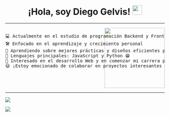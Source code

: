 <h1 align="center">
    ¡Hola, soy Diego Gelvis!
    <a href="https://github.com/Bouaskaoun" target="_self">
        <img src="https://media.giphy.com/media/hvRJCLFzcasrR4ia7z/giphy.gif" width="30">
    </a>
</h1>

<hr>

<pre>
<img   
align="right"
width="190px" src="https://media4.giphy.com/media/v1.Y2lkPTc5MGI3NjExMzM0bDRhdXBzb2tvZmU4ZWU3ZXp3M2g2aGJ1OXVtZnpzZGR4Zmk1eCZlcD12MV9pbnRlcm5hbF9naWZfYnlfaWQmY3Q9Zw/L1R1tvI9svkIWwpVYr/giphy.webp" />
💻 Actualmente en el estudio de programación Backend y Frontend  
🛠️ Enfocado en el aprendizaje y crecimiento personal 
🌱 Aprendiendo sobre mejores prácticas y diseños eficientes para sistemas escalables  
🌟 Lenguajes principales: JavaScript y Python 😁  
🚩 Interesado en el desarrollo Web y en comenzar mi carrera profesional en la tecnología  
😃 ¡Estoy emocionado de colaborar en proyectos interesantes y de seguir aprendiendo!

</pre>

<hr>


<div>
<a href="https://www.linkedin.com/in/gelvis-diego/" target="blank"><img src="https://img.shields.io/badge/linkedin-%230077B5.svg?style=for-the-badge&logo=linkedin&logoColor=white alt="diego" /></a>

<a href="mailto:diegogelvis14@gmail.com"><img src="https://img.shields.io/badge/Gmail-D14836?style=for-the-badge&logo=gmail&logoColor=white" /></a>
</div>
